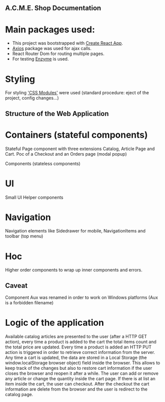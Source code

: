 ## A.C.M.E. Shop Documentation

Main packages used:
===

* This project was bootstrapped with [Create React App](https://github.com/facebookincubator/create-react-app).
* [Axios](https://www.npmjs.com/package/react-axios) package was used for ajax calls.
* React Router Dom for routing multiple pages.
* For testing [Enzyme](https://github.com/airbnb/enzyme) is used.

Styling
===

For styling ['CSS Modules'](https://github.com/gajus/react-css-modules)  were used (standard procedure: eject of the project, config changes...)


## Structure of the Web Application


Containers (stateful components)
===

Stateful Page component with three extensions Catalog, Article Page and Cart.
Poc of a Checkout and an Orders page (modal popup)

Components (stateless components)


UI
===

Small UI Helper components


Navigation
===

Navigation elements like Sidedrawer for mobile, NavigationItems and toolbar (top menu) 


Hoc
===
Higher order components to wrap up inner components and errors.

Caveat
---
Component Aux was renamed in order to work on Windows platforms (Aux is a forbidden filename)


Logic of the application
===
Available catalog articles are presented to the user (after a HTTP GET action), every time a product is added to the cart the total items count and the total price are updated.
Every time a product is added an HTTP PUT action is triggered in order to retrieve correct information from the server.
Any time a cart is updated, the data are stored in a Local Storage (the window.localStorage browser object) field inside the browser. This allows to keep track of the changes but also to restore cart information if the user closes the browser and reopen it after a while.
The user can add or remove any article or change the quantity inside the cart page.
If there is at list an item inside the cart, the user can checkout.
After the checkout the cart information are delete from the browser and the user is redirect to the catalog page.



